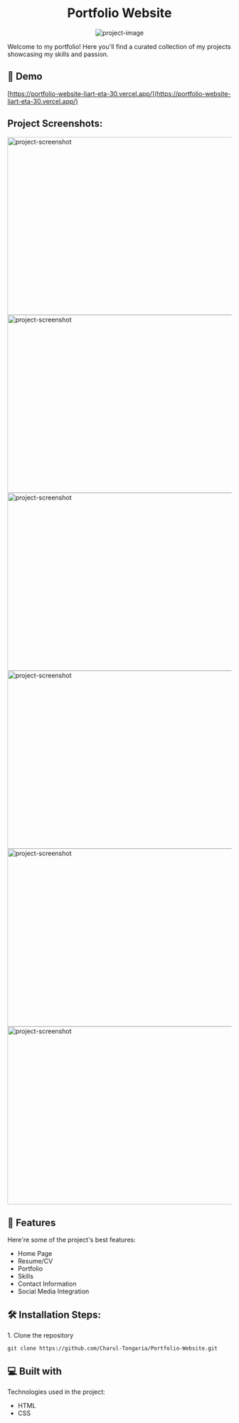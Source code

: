 <h1 align="center" id="title">Portfolio Website</h1>

<p align="center"><img src="https://socialify.git.ci/Charul-Tongaria/Portfolio-Website/image?language=1&amp;owner=1&amp;name=1&amp;stargazers=1&amp;theme=Light" alt="project-image"></p>

<p id="description">Welcome to my portfolio! Here you'll find a curated collection of my projects showcasing my skills and passion.</p>

<h2>🚀 Demo</h2>

[https://portfolio-website-liart-eta-30.vercel.app/](https://portfolio-website-liart-eta-30.vercel.app/)

<h2>Project Screenshots:</h2>

<img src="https://github.com/Charul-Tongaria/Portfolio-Website/assets/109429009/bfa5d7e4-5a71-4518-9f11-07fbc4476019" alt="project-screenshot" width="1000" height="400/">

<img src="https://github.com/Charul-Tongaria/Portfolio-Website/assets/109429009/7796c58e-a841-48bf-b2bc-358d3e1a4b85" alt="project-screenshot" width="1000" height="400/">

<img src="https://github.com/Charul-Tongaria/Portfolio-Website/assets/109429009/5f23c7fd-4c74-43f7-8290-447e87cd6875" alt="project-screenshot" width="1000" height="400/">

<img src="https://github.com/Charul-Tongaria/Portfolio-Website/assets/109429009/d10f64ee-9464-4c29-a683-1c18b265aaef" alt="project-screenshot" width="1000" height="400/">

<img src="https://github.com/Charul-Tongaria/Portfolio-Website/assets/109429009/35681055-b51e-4c8a-84f5-902cdfc67cbe" alt="project-screenshot" width="1000" height="400/">

<img src="https://github.com/Charul-Tongaria/Portfolio-Website/assets/109429009/ff610298-ce2c-4ff6-b326-7a9d91199978" alt="project-screenshot" width="1000" height="400/">

  
  
<h2>🧐 Features</h2>

Here're some of the project's best features:

*   Home Page
*   Resume/CV
*   Portfolio
*   Skills
*   Contact Information
*   Social Media Integration

<h2>🛠️ Installation Steps:</h2>

<p>1. Clone the repository</p>

```
git clone https://github.com/Charul-Tongaria/Portfolio-Website.git
```

  
  
<h2>💻 Built with</h2>

Technologies used in the project:

*   HTML
*   CSS
